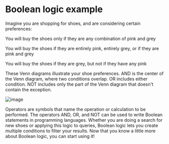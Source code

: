 # Boolean logic example
Imagine you are shopping for shoes, and are considering certain preferences:

You will buy the shoes only if they are any combination of pink and grey

You will buy the shoes if they are entirely pink, entirely grey, or if they are pink and grey

You will buy the shoes if they are grey, but not if they have any pink

These Venn diagrams illustrate your shoe preferences. AND is the center of the Venn diagram, where two conditions overlap. OR includes either condition. NOT includes only the part of the Venn diagram that doesn't contain the exception.

![image](https://github.com/user-attachments/assets/6d8bea98-30a2-476e-88a3-07aa9b98dee5)


Operators are symbols that name the operation or calculation to be performed. The operators AND, OR, and NOT can be used to write Boolean statements in programming languages. Whether you are doing a search for new shoes or applying this logic to queries, Boolean logic lets you create multiple conditions to filter your results. Now that you know a little more about Boolean logic, you can start using it!
